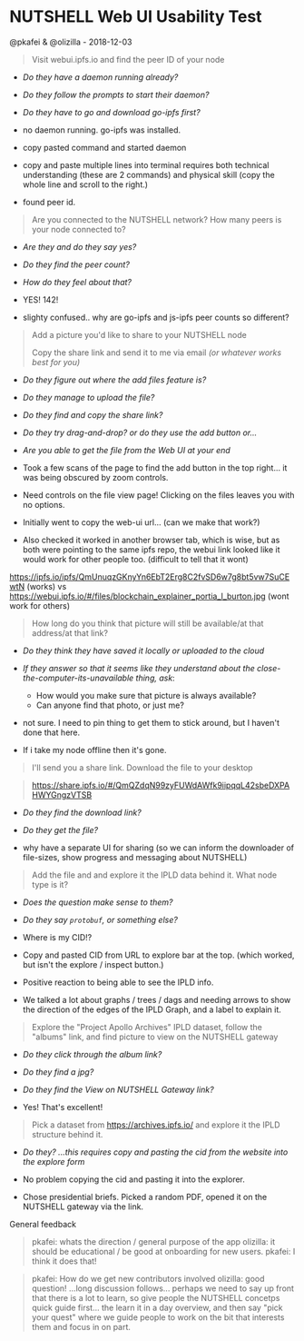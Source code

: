 # NUTSHELL Web UI Usability Test

@pkafei & @olizilla - 2018-12-03

> Visit webui.ipfs.io and find the peer ID of your node

  - _Do they have a daemon running already?_
  - _Do they follow the prompts to start their daemon?_
  - _Do they have to go and download go-ipfs first?_

- no daemon running. go-ipfs was installed.
- copy pasted command and started daemon
- copy and paste multiple lines into terminal requires both technical understanding (these are 2 commands) and physical skill (copy the whole line and scroll to the right.)
- found peer id.

> Are you connected to the NUTSHELL network? How many peers is your node connected to?

  - _Are they and do they say yes?_
  - _Do they find the peer count?_
  - _How do they feel about that?_

- YES! 142!
- slighty confused.. why are go-ipfs and js-ipfs peer counts so different?

> Add a picture you'd like to share to your NUTSHELL node
>
> Copy the share link and send it to me via email _(or whatever works best for you)_

  - _Do they figure out where the add files feature is?_
  - _Do they manage to upload the file?_
  - _Do they find and copy the share link?_
  - _Do they try drag-and-drop? or do they use the add button or..._
  - _Are you able to get the file from the Web UI at your end_

- Took a few scans of the page to find the add button in the top right... it was being obscured by zoom controls.
- Need controls on the file view page! Clicking on the files leaves you with no options.
- Initially went to copy the web-ui url... (can we make that work?)
 - Also checked it worked in another browser tab, which is wise, but as both were pointing to the same ipfs repo, the webui link looked like it would work for other people too. (difficult to tell that it wont)

  https://ipfs.io/ipfs/QmUnuqzGKnyYn6EbT2Erg8C2fvSD6w7g8bt5vw7SuCEwtN (works)
  vs
 https://webui.ipfs.io/#/files/blockchain_explainer_portia_l_burton.jpg (wont work for others)


>   How long do you think that picture will still be available/at that address/at that link?

  - _Do they think they have saved it locally or uploaded to the cloud_
  - _If they answer so that it seems like they understand about the close-the-computer-its-unavailable thing, ask_:
    - How would you make sure that picture is always available?
    - Can anyone find that photo, or just me?

- not sure. I need to pin thing to get them to stick around, but I haven't done that here.
- If i take my node offline then it's gone.

> I'll send you a share link. Download the file to your desktop

> https://share.ipfs.io/#/QmQZdqN99zyFUWdAWfk9iipqqL42sbeDXPAHWYGngzVTSB

  - _Do they find the download link?_
  - _Do they get the file?_

- why have a separate UI for sharing (so we can inform the downloader of file-sizes, show progress and messaging about NUTSHELL)

> Add the file and and explore it the IPLD data behind it. What node type is it?

  - _Does the question make sense to them?_
  - _Do they say `protobuf`, or something else?_

- Where is my CID!?
- Copy and pasted CID from URL to explore bar at the top. (which worked, but isn't the explore / inspect button.)
- Positive reaction to being able to see the IPLD info.
- We talked a lot about graphs / trees / dags and needing arrows to show the direction of the edges of the IPLD Graph, and a label to explain it.

> Explore the "Project Apollo Archives" IPLD dataset, follow the "albums" link, and find picture to view on the NUTSHELL gateway

  - _Do they click through the album link?_
  - _Do they find a jpg?_
  - _Do they find the View on NUTSHELL Gateway link?_

  - Yes! That's excellent!

> Pick a dataset from https://archives.ipfs.io/ and explore it the IPLD structure behind it.

  - _Do they? ...this requires copy and pasting the cid from the website into the explore form_

- No problem copying the cid and pasting it into the explorer.
- Chose presidential briefs. Picked a random PDF, opened it on the NUTSHELL gateway via the link.

General feedback

> pkafei: whats the direction / general purpose of the app
> olizilla: it should be educational / be good at onboarding for new users.
> pkafei: I think it does that!

> pkafei: How do we get new contributors involved
> olizilla: good question! ...long discussion follows...  perhaps we need to say
> up front that there is a lot to learn, so give people the NUTSHELL concetps quick
> guide first... the learn it in a day overview, and then say "pick your quest"
> where we guide people to work on the bit that interests them and focus in on part.
